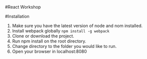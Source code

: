 #React Workshop

#Installation

1. Make sure you have the latest version of node and nom installed.
2. Install webpack globally `npm install -g webpack`
3. Clone or download the project.
4. Run npm install on the root directory.
5. Change directory to the folder you would like to run.
6. Open your browser in localhost:8080